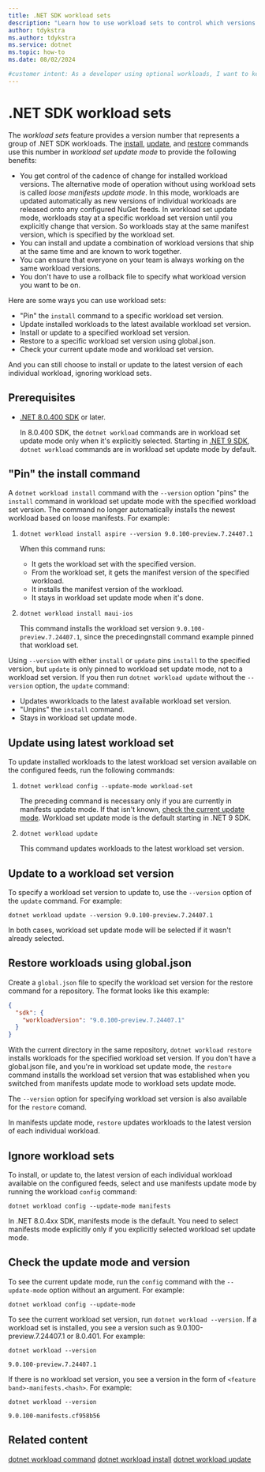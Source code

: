 ```yaml
---
title: .NET SDK workload sets
description: "Learn how to use workload sets to control which versions of workloads get installed, updated, or restored."
author: tdykstra
ms.author: tdykstra
ms.service: dotnet
ms.topic: how-to
ms.date: 08/02/2024

#customer intent: As a developer using optional workloads, I want to keep my workload versions in sync so that I can avoid conflicts betwween versions. I also want to avoid unexpected workload updates, so that I can avoid disruptions in development.
---
```

<!--https://aka.ms/patterns-feedback-->

# .NET SDK workload sets

The *workload sets* feature provides a version number that represents a group of .NET SDK workloads. The [install](dotnet-workload-install.md), [update](dotnet-workload-update.md), and [restore](dotnet-workload-restore.md) commands use this number in *workload set update mode* to provide the following benefits:

* You get control of the cadence of change for installed workload versions. The alternative mode of operation without using workload sets is called *loose manifests update mode*. In this mode, workloads are updated automatically as new versions of individual workloads are released onto any configured NuGet feeds. In workload set update mode, workloads stay at a specific workload set version until you explicitly change that version. So workloads stay at the same manifest version, which is specified by the workload set.
* You can install and update a combination of workload versions that ship at the same time and are known to work together.
* You can ensure that everyone on your team is always working on the same workload versions.
* You don't have to use a rollback file to specify what workload version you want to be on.

<!--Workload sets are published to nuget.org with each release of the .NET SDK, under the package ID `Microsoft.NET.Workloads.<feature band>`-->

Here are some ways you can use workload sets:

* "Pin" the `install` command to a specific workload set version.
* Update installed workloads to the latest available workload set version.
* Install or update to a specified workload set version.
* Restore to a specific workload set version using global.json.
* Check your current update mode and workload set version.

And you can still choose to install or update to the latest version of each individual workload, ignoring workload sets.

## Prerequisites

* [.NET 8.0.400 SDK](https://dotnet.microsoft.com/en-us/download/dotnet/8.0) or later.

  In 8.0.400 SDK, the `dotnet workload` commands are in workload set update mode only when it's explicitly selected. Starting in [.NET 9 SDK](https://dotnet.microsoft.com/en-us/download/dotnet/9.0), `dotnet workload` commands are in workload set update mode by default.

## "Pin" the install command

A `dotnet workload install` command with the `--version` option "pins" the `install` command in workload set update mode with the specified workload set version. The command no longer automatically installs the newest workload based on loose manifests. For example:

1. ```dotnetcli
   dotnet workload install aspire --version 9.0.100-preview.7.24407.1
   ```

   When this command runs:

   * It gets the workload set with the specified version.
   * From the workload set, it gets the manifest version of the specified workload.
   * It installs the manifest version of the workload.
   * It stays in workload set update mode when it's done.

1. ```dotnetcli
   dotnet workload install maui-ios
   ```

   This command installs the workload set version `9.0.100-preview.7.24407.1`, since the precedingnstall command example pinned that workload set.

Using `--version` with either `install` or `update` pins `install` to the specified version, but `update` is only pinned to workload set update mode, not to a workload set version. If you then run `dotnet workload update` without the `--version` option, the `update` command:

* Updates wworkloads to the latest available workload set version.
* "Unpins" the `install` command.
* Stays in workload set update mode.

## Update using latest workload set

To update installed workloads to the latest workload set version available on the configured feeds, run the following commands:

1. ```dotnetcli
   dotnet workload config --update-mode workload-set
   ```

   The preceding command is necessary only if you are currently in manifests update mode. If that isn't known, [check the current update mode](check-the-update-mode-and-version). Workload set update mode is the default starting in .NET 9 SDK.

1. ```dotnetcli
   dotnet workload update
   ```

   This command updates workloads to the latest workload set version.

## Update to a workload set version

To specify a workload set version to update to, use the `--version` option of the `update` command. For example:

```dotnetcli
dotnet workload update --version 9.0.100-preview.7.24407.1
```

In both cases, workload set update mode will be selected if it wasn't already selected.

## Restore workloads using global.json

Create a `global.json` file to specify the workload set version for the restore command for a repository. The format looks like this example:

```json
{
  "sdk": {
    "workloadVersion": "9.0.100-preview.7.24407.1"
  }
}
```

With the current directory in the same repository, `dotnet workload restore` installs workloads for the specified workload set version. If you don't have a global.json file, and you're in workload set update mode, the `restore` command installs the workload set version that was established when you switched from manifests update mode to workload sets update mode.
<!--what about if it's SDK 9 so you defaulted to workload set update mode, and you never established a workload set version -- does it go for latest available then?-->

The `--version` option for specifying workload set version is also available for the `restore` comand.
<!--I assume that would override the global.json setting?-->

In manifests update mode, `restore` updates workloads to the latest version of each individual workload.

## Ignore workload sets

To install, or update to, the latest version of each individual workload available on the configured feeds, select and use manifests update mode by running the workload `config` command:

```dotnetcli
dotnet workload config --update-mode manifests
```

In .NET 8.0.4xx SDK, manifests mode is the default. You need to select manifests mode explicitly only if you explicitly selected workload set update mode.

## Check the update mode and version

To see the current update mode, run the `config` command with the `--update-mode` option without an argument. For example:

```dotnetcli
dotnet workload config --update-mode
```

To see the current workload set version, run `dotnet workload --version`.  If a workload set is installed, you see a version such as 9.0.100-preview.7.24407.1 or 8.0.401. For example:

```dotnetcli
dotnet workload --version
```

```output
9.0.100-preview.7.24407.1
```

If there is no workload set version, you see a version in the form of `<feature band>-manifests.<hash>`. For example:

```dotnetcli
dotnet workload --version
```

```output
9.0.100-manifests.cf958b56
```

## Related content

[dotnet workload command](dotnet-workload.md)
[dotnet workload install](dotnet-workload-install.md)
[dotnet workload update](dotnet-workload-update.md)

